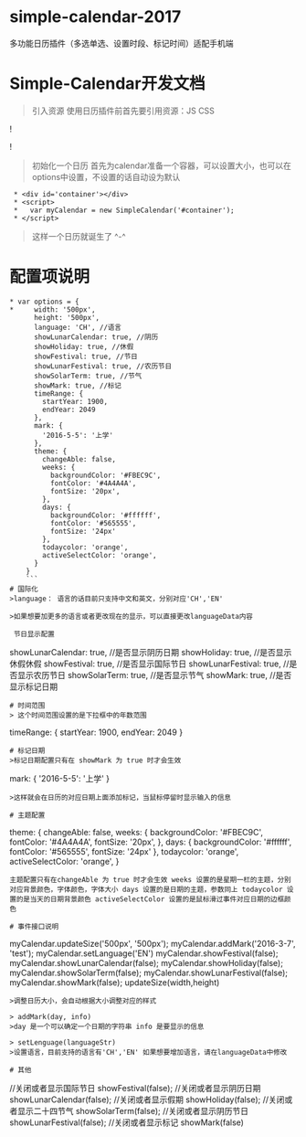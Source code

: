 # simple-calendar-2017
多功能日历插件（多选单选、设置时段、标记时间）适配手机端


# Simple-Calendar开发文档
> 引入资源
> 使用日历插件前首先要引用资源：JS CSS

!<link rel="stylesheet" type="text/css" href="css/simple-calendar.css">

!<script type="text/javascript" src="js/simple-calendar.js"></script>
> 初始化一个日历
> 首先为calendar准备一个容器，可以设置大小，也可以在options中设置，不设置的话自动设为默认
```
 * <div id='container'></div>
 * <script>
 *   var myCalendar = new SimpleCalendar('#container');
 * </script>
 ```
>这样一个日历就诞生了 ^-^

# 配置项说明
```
* var options = {
*     width: '500px',
      height: '500px',
      language: 'CH', //语言
      showLunarCalendar: true, //阴历
      showHoliday: true, //休假
      showFestival: true, //节日
      showLunarFestival: true, //农历节日
      showSolarTerm: true, //节气
      showMark: true, //标记
      timeRange: {
        startYear: 1900,
        endYear: 2049
      },
      mark: {
        '2016-5-5': '上学'
      },
      theme: {
        changeAble: false,
        weeks: {
          backgroundColor: '#FBEC9C',
          fontColor: '#4A4A4A',
          fontSize: '20px',
        },
        days: {
          backgroundColor: '#ffffff',
          fontColor: '#565555',
          fontSize: '24px'
        },
        todaycolor: 'orange',
        activeSelectColor: 'orange',
      }
    }
    ```
# 国际化
>language： 语言的话目前只支持中文和英文，分别对应'CH','EN'

>如果想要加更多的语言或者更改现在的显示，可以直接更改languageData内容

 节日显示配置
 ```
showLunarCalendar: true, //是否显示阴历日期
showHoliday: true,       //是否显示休假休假
showFestival: true,      //是否显示国际节日
showLunarFestival: true, //是否显示农历节日
showSolarTerm: true,     //是否显示节气
showMark: true,          //是否显示标记日期
```
# 时间范围
> 这个时间范围设置的是下拉框中的年数范围
```
timeRange: {
    startYear: 1900,
    endYear: 2049
}
```
# 标记日期
>标记日期配置只有在 showMark 为 true 时才会生效
```
mark: {
        '2016-5-5': '上学'
      }
```
>这样就会在日历的对应日期上面添加标记，当鼠标停留时显示输入的信息

# 主题配置
```
 theme: {
        changeAble: false,
        weeks: {
          backgroundColor: '#FBEC9C',
          fontColor: '#4A4A4A',
          fontSize: '20px',
        },
        days: {
          backgroundColor: '#ffffff',
          fontColor: '#565555',
          fontSize: '24px'
        },
        todaycolor: 'orange',
        activeSelectColor: 'orange',
      }
   ```
主题配置只有在changeAble 为 true 时才会生效 weeks 设置的是星期一栏的主题，分别对应背景颜色，字体颜色，字体大小 days 设置的是日期的主题，参数同上 todaycolor 设置的是当天的日期背景颜色 activeSelectColor 设置的是鼠标滑过事件对应日期的边框颜色

# 事件接口说明
```
myCalendar.updateSize('500px', '500px');
myCalendar.addMark('2016-3-7', 'test');
myCalendar.setLanguage('EN')
myCalendar.showFestival(false);
myCalendar.showLunarCalendar(false);
myCalendar.showHoliday(false);
myCalendar.showSolarTerm(false);
myCalendar.showLunarFestival(false);
myCalendar.showMark(false);
 updateSize(width,height)
 ```
>调整日历大小，会自动根据大小调整对应的样式

> addMark(day, info)
>day 是一个可以确定一个日期的字符串 info 是要显示的信息

> setLenguage(languageStr)
>设置语言，目前支持的语言有'CH','EN' 如果想要增加语言，请在languageData中修改

# 其他
```
//关闭或者显示国际节日
showFestival(false);
//关闭或者显示阴历日期
showLunarCalendar(false);
//关闭或者显示假期
showHoliday(false);
//关闭或者显示二十四节气
showSolarTerm(false);
//关闭或者显示阴历节日
showLunarFestival(false);
//关闭或者显示标记
showMark(false)
```
